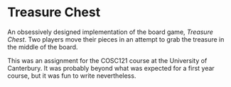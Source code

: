 Treasure Chest
==============

An obsessively designed implementation of the board game, *Treasure
Chest*. Two players move their pieces in an attempt to grab the treasure
in the middle of the board.

This was an assignment for the COSC121 course at the University of
Canterbury. It was probably beyond what was expected for a first year
course, but it was fun to write nevertheless.
